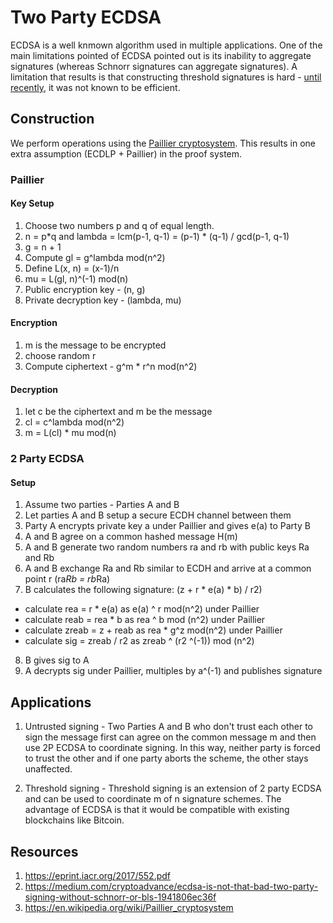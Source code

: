 # Two Party ECDSA

ECDSA is a well knmown algorithm used in multiple applications. One of the main limitations pointed of ECDSA pointed out is its inability to aggregate signatures (whereas Schnorr signatures can aggregate signatures). A limitation that results is that constructing threshold signatures is hard - [until recently](https://eprint.iacr.org/2017/552.pdf), it was not known to be efficient.

## Construction

We perform operations using the [Paillier cryptosystem](https://en.wikipedia.org/wiki/Paillier_cryptosystem). This results in one extra assumption (ECDLP + Paillier) in the proof system.

###  Paillier

#### Key Setup

1. Choose two numbers p and q of equal length.
2. n = p*q and lambda = lcm(p-1, q-1) = (p-1) * (q-1) / gcd(p-1, q-1)
3. g = n + 1
4. Compute gl = g^lambda mod(n^2)
5. Define L(x, n) = (x-1)/n
6. mu = L(gl, n)^(-1) mod(n)
7. Public encryption key - (n, g)
8. Private decryption key - (lambda, mu)

#### Encryption

1. m is the message to be encrypted
2. choose random r
3. Compute ciphertext - g^m * r^n mod(n^2)

#### Decryption

1. let c be the ciphertext and m be the message
2. cl = c^lambda mod(n^2)
3. m = L(cl) * mu mod(n)

### 2 Party ECDSA

#### Setup

1. Assume two parties - Parties A and B
2. Let parties A and B setup a secure ECDH channel between them
3. Party A encrypts private key a under Paillier and gives e(a) to Party B
4. A and B agree on a common hashed message H(m)
5. A and B generate two random numbers ra and rb with public keys Ra and Rb
6. A and B exchange Ra and Rb similar to ECDH and arrive at a common point r (ra*Rb = rb*Ra)
7. B calculates the following signature: (z + r * e(a) * b) / r2)
  - calculate rea = r * e(a) as e(a) ^ r mod(n^2) under Paillier
  - calculate reab = rea * b as rea ^ b mod (n^2) under Paillier
  - calculate zreab = z + reab as rea * g^z mod(n^2) under Paillier
  - calculate sig = zreab / r2 as zreab ^ (r2 ^(-1)) mod (n^2)
8. B gives sig to A
9. A decrypts sig under Paillier, multiples by a^(-1) and publishes signature

## Applications

1. Untrusted signing - Two Parties A and B who don't trust each other to sign the message first can agree on the common message m and then use 2P ECDSA to coordinate signing. In this way, neither party is forced to trust the other and if one party aborts the scheme, the other stays unaffected.

2. Threshold signing - Threshold signing is an extension of 2 party ECDSA and can be used to coordinate m of n signature schemes. The advantage of ECDSA is that it would be compatible with existing blockchains like Bitcoin.

## Resources

1. https://eprint.iacr.org/2017/552.pdf
2. https://medium.com/cryptoadvance/ecdsa-is-not-that-bad-two-party-signing-without-schnorr-or-bls-1941806ec36f
3. https://en.wikipedia.org/wiki/Paillier_cryptosystem
